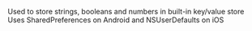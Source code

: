 ﻿
Used to store strings, booleans and numbers in built-in key/value store
Uses SharedPreferences on Android and NSUserDefaults on iOS
